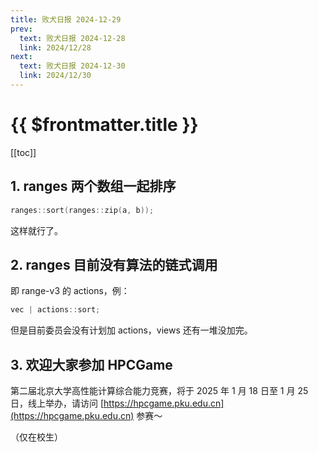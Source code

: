 ```yaml
---
title: 败犬日报 2024-12-29
prev:
  text: 败犬日报 2024-12-28
  link: 2024/12/28
next:
  text: 败犬日报 2024-12-30
  link: 2024/12/30
---
```


# {{ $frontmatter.title }}

[[toc]]

## 1. ranges 两个数组一起排序

```cpp
ranges::sort(ranges::zip(a, b));
```

这样就行了。

## 2. ranges 目前没有算法的链式调用

即 range-v3 的 actions，例：

```cpp
vec | actions::sort;
```

但是目前委员会没有计划加 actions，views 还有一堆没加完。

## 3. 欢迎大家参加 HPCGame

第二届北京大学高性能计算综合能力竞赛，将于 2025 年 1 月 18 日至 1 月 25 日，线上举办，请访问 [https://hpcgame.pku.edu.cn](https://hpcgame.pku.edu.cn) 参赛～

（仅在校生）

